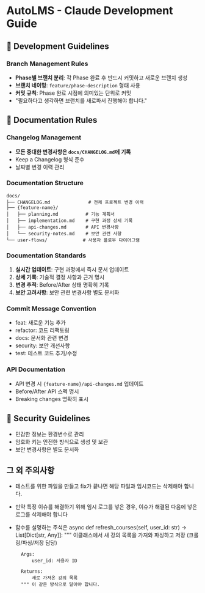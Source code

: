 # AutoLMS - Claude Development Guide

## 🔧 Development Guidelines

### Branch Management Rules
- **Phase별 브랜치 분리**: 각 Phase 완료 후 반드시 커밋하고 새로운 브랜치 생성
- **브랜치 네이밍**: `feature/phase-description` 형태 사용
- **커밋 규칙**: Phase 완료 시점에 의미있는 단위로 커밋
- "필요하다고 생각하면 브랜치를 새로파서 진행해야 합니다."

## 📝 Documentation Rules

### Changelog Management
- **모든 중대한 변경사항은 `docs/CHANGELOG.md`에 기록**
- Keep a Changelog 형식 준수
- 날짜별 변경 이력 관리

### Documentation Structure
```
docs/
├── CHANGELOG.md              # 전체 프로젝트 변경 이력
├── {feature-name}/
│   ├── planning.md          # 기능 계획서
│   ├── implementation.md    # 구현 과정 상세 기록
│   ├── api-changes.md       # API 변경사항
│   └── security-notes.md    # 보안 관련 사항
└── user-flows/             # 사용자 플로우 다이어그램
```

### Documentation Standards
1. **실시간 업데이트**: 구현 과정에서 즉시 문서 업데이트
2. **상세 기록**: 기술적 결정 사항과 근거 명시
3. **변경 추적**: Before/After 상태 명확히 기록
4. **보안 고려사항**: 보안 관련 변경사항 별도 문서화

### Commit Message Convention
- feat: 새로운 기능 추가
- refactor: 코드 리팩토링
- docs: 문서화 관련 변경
- security: 보안 개선사항
- test: 테스트 코드 추가/수정

### API Documentation
- API 변경 시 `{feature-name}/api-changes.md` 업데이트
- Before/After API 스펙 명시
- Breaking changes 명확히 표시

## 🔐 Security Guidelines
- 민감한 정보는 환경변수로 관리
- 암호화 키는 안전한 방식으로 생성 및 보관
- 보안 변경사항은 별도 문서화

## 그 외 주의사항
- 테스트를 위한 파일을 만들고 fix가 끝나면 해당 파일과 임시코드는 삭제해야 합니다.
- 만약 특정 이슈를 해결하기 위해 임시 로그를 넣은 경우, 이슈가 해결된 다음에 넣은 로그를 삭제해야 합니다
- 함수를 설명하는 주석은     async def refresh_courses(self, user_id: str) -> List[Dict[str, Any]]:
        """
        이클래스에서 새 강의 목록을 가져와 파싱하고 저장 (크롤링/파싱/저장 담당)
        
        Args:
            user_id: 사용자 ID
            
        Returns:
            새로 가져온 강의 목록
        """ 이 같은 방식으로 달아야 합니다.
